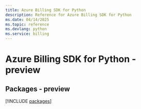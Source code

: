 ```yaml
---
title: Azure Billing SDK for Python
description: Reference for Azure Billing SDK for Python
ms.date: 04/14/2025
ms.topic: reference
ms.devlang: python
ms.service: billing
---
```

# Azure Billing SDK for Python - preview
## Packages - preview
[!INCLUDE [packages](billing-index.md)]